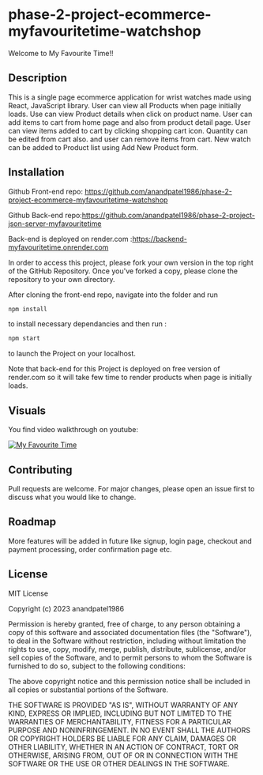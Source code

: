# phase-2-project-ecommerce-myfavouritetime-watchshop

Welcome to My Favourite Time!!

## Description

This is a single page ecommerce application for wrist watches made using React, JavaScript library. User can view all Products when page initially loads. Use can view Product details when click on product name. User can add items to cart from home page and also from product detail page. User can view items added to cart by clicking shopping cart icon. Quantity can be edited from cart also. and user can remove items from cart. New watch can be added to Product list using Add New Product form.

## Installation

Github Front-end repo: https://github.com/anandpatel1986/phase-2-project-ecommerce-myfavouritetime-watchshop

Github Back-end repo:https://github.com/anandpatel1986/phase-2-project-json-server-myfavouritetime

Back-end is deployed on render.com :https://backend-myfavouritetime.onrender.com

In order to access this project, please fork your own version in the top right of the GitHub Repository. Once you've forked a copy, please clone the repository to your own directory.

After cloning the front-end repo, navigate into the folder and run

```bash
npm install
```

to install necessary dependancies and then run :

```bash
npm start
```

to launch the Project on your localhost.

Note that back-end for this Project is deployed on free version of render.com so it will take few time to render products when page is initially loads.

## Visuals

You find video walkthrough on youtube:

[![My Favourite Time](https://i9.ytimg.com/vi_webp/t305FdwBtHg/mq3.webp?sqp=COi99aUG-oaymwEmCMACELQB8quKqQMa8AEB-AH-CYACqAWKAgwIABABGGUgZShlMA8=&rs=AOn4CLCWaLLEHjUP7rMUOQhLOf7ghkN9Aw)](https://youtu.be/t305FdwBtHg)

## Contributing

Pull requests are welcome. For major changes, please open an issue first to discuss what you would like to change.

## Roadmap

More features will be added in future like signup, login page, checkout and payment processing, order confirmation page etc.

## License

MIT License

Copyright (c) 2023 anandpatel1986

Permission is hereby granted, free of charge, to any person obtaining a copy
of this software and associated documentation files (the "Software"), to deal
in the Software without restriction, including without limitation the rights
to use, copy, modify, merge, publish, distribute, sublicense, and/or sell
copies of the Software, and to permit persons to whom the Software is
furnished to do so, subject to the following conditions:

The above copyright notice and this permission notice shall be included in all
copies or substantial portions of the Software.

THE SOFTWARE IS PROVIDED "AS IS", WITHOUT WARRANTY OF ANY KIND, EXPRESS OR
IMPLIED, INCLUDING BUT NOT LIMITED TO THE WARRANTIES OF MERCHANTABILITY,
FITNESS FOR A PARTICULAR PURPOSE AND NONINFRINGEMENT. IN NO EVENT SHALL THE
AUTHORS OR COPYRIGHT HOLDERS BE LIABLE FOR ANY CLAIM, DAMAGES OR OTHER
LIABILITY, WHETHER IN AN ACTION OF CONTRACT, TORT OR OTHERWISE, ARISING FROM,
OUT OF OR IN CONNECTION WITH THE SOFTWARE OR THE USE OR OTHER DEALINGS IN THE
SOFTWARE.
